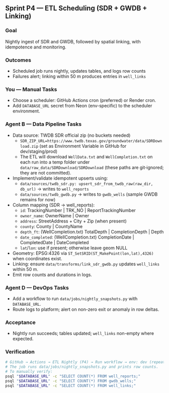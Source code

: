 ## Sprint P4 — ETL Scheduling (SDR + GWDB + Linking)

### Goal
Nightly ingest of SDR and GWDB, followed by spatial linking, with idempotence and monitoring.

### Outcomes
- Scheduled job runs nightly, updates tables, and logs row counts
- Failures alert; linking within 50 m produces entries in `well_links`

### You — Manual Tasks
- Choose a scheduler: GitHub Actions cron (preferred) or Render cron.
- Add `DATABASE_URL` secret from Neon (env-specific) to the scheduler environment.

### Agent B — Data Pipeline Tasks
- Data source: TWDB SDR official zip (no buckets needed)
  - `SDR_ZIP_URL=https://www.twdb.texas.gov/groundwater/data/SDRDownload.zip` (set as Environment Variable in GitHub for dev/staging/prod)
  - The ETL will download `WellData.txt` and `WellCompletion.txt` on each run into a temp folder under `data/raw_data/SDRDownload/SDRDownload` (these paths are git‑ignored; they are not committed).
- Implement/validate idempotent upserts using:
  - `data/sources/twdb_sdr.py: upsert_sdr_from_twdb_raw(raw_dir, db_url)` → writes to `well_reports`
  - `data/sources/twdb_gwdb.py` → writes to `gwdb_wells` (sample GWDB remains for now)
- Column mapping (SDR → well_reports):
  - `id`: TrackingNumber | TRK_NO | ReportTrackingNumber
  - `owner_name`: OwnerName | Owner
  - `address`: StreetAddress + City + Zip (when present)
  - `county`: County | CountyName
  - `depth_ft`: (WellCompletion.txt) TotalDepth | CompletionDepth | Depth
  - `date_completed`: (WellCompletion.txt) CompletionDate | CompletedDate | DateCompleted
  - `lat`/`lon`: use if present; otherwise leave geom NULL
- Geometry: EPSG:4326 via `ST_SetSRID(ST_MakePoint(lon,lat),4326)` when coordinates exist.
- Linking: ensure `data/transforms/link_sdr_gwdb.py` updates `well_links` within 50 m.
- Emit row counts and durations in logs.

### Agent D — DevOps Tasks
- Add a workflow to run `data/jobs/nightly_snapshots.py` with `DATABASE_URL`.
- Route logs to platform; alert on non-zero exit or anomaly in row deltas.

### Acceptance
- Nightly run succeeds; tables updated; `well_links` non-empty where expected.

### Verification
```bash
# GitHub → Actions → ETL Nightly (P4) → Run workflow → env: dev (repeat for staging/prod)
# The job runs data/jobs/nightly_snapshots.py and prints row counts.
# To manually verify:
psql "$DATABASE_URL" -c "SELECT COUNT(*) FROM well_reports;"
psql "$DATABASE_URL" -c "SELECT COUNT(*) FROM gwdb_wells;"
psql "$DATABASE_URL" -c "SELECT COUNT(*) FROM well_links;"
```


